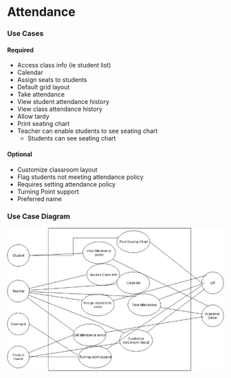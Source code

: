 # Attendance

### Use Cases

#### Required

- Access class info (ie student list)
- Calendar
- Assign seats to students
- Default grid layout
- Take attendance
- View student attendance history
- View class attendance history
- Allow tardy
- Print seating chart
- Teacher can enable students to see seating chart
  - Students can see seating chart

#### Optional

- Customize classroom layout
- Flag students not meeting attendance policy
 - Requires setting attendance policy
- Turning Point support
- Preferred name

### Use Case Diagram
![Use Case Diagram](img/atd.png)